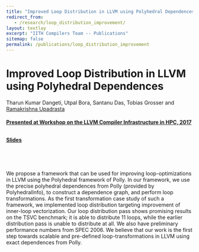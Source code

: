 ```yaml
---
title: "Improved Loop Distribution in LLVM using Polyhedral Dependences"
redirect_from:
   - /research/loop_distribution_improvement/
layout: textlay
excerpt: "IITH Compilers Team -- Publications"
sitemap: false
permalink: /publications/loop_distribution_improvement
---
```




<div class="container-fluid" style="height:100%; width:100%"> 
<h1>Improved Loop Distribution in LLVM using Polyhedral Dependences</h1>
<p>Tharun Kumar Dangeti, Utpal Bora, Santanu Das, Tobias Grosser and <a href="https://www.iith.ac.in/~ramakrishna" target="_blank">Ramakrishna Upadrasta</p>
<h4> Presented at Workshop on the LLVM Compiler Infrastructure in HPC, 2017</h4>

<br>

 <div style="position:relative; top:-25px;">
 <h4><a href="https://llvm-hpc4-workshop.github.io/talks.html#grosser" target="_blank">Slides</a>
 </h4>
 </div> 
 
 <br>     
<p> We propose a framework that can be used for improving loop-optimizations in LLVM using the Polyhedral framework of Polly. In our framework, we use the precise polyhedral dependences from Polly (provided by PolyhedralInfo), to construct a dependence graph, and perform loop transformations. As the first transformation case study of such a framework, we implemented loop distribution targeting improvement of inner-loop vectorization. Our loop distribution pass shows promising results on the TSVC benchmark; it is able to distribute 11 loops, while the earlier distribution pass is unable to distribute at all. We also have preliminary performance numbers from SPEC 2006. We believe that our work is the first step towards scalable and pre-defined loop-transformations in LLVM using exact dependences from Polly.</p>
<br>
</div>

